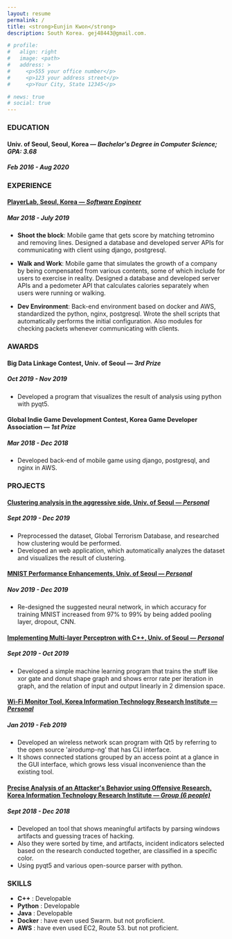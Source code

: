 ```yaml
---
layout: resume
permalink: /
title: <strong>Eunjin Kwon</strong>
description: South Korea. gej48443@gmail.com.

# profile:
#   align: right
#   image: <path>
#   address: >
#     <p>555 your office number</p>
#     <p>123 your address street</p>
#     <p>Your City, State 12345</p>

# news: true
# social: true
---
```


### EDUCATION

#### **Univ. of Seoul**, Seoul, Korea — _Bachelor's Degree in Computer Science; GPA: 3.68_

##### Feb 2016 - Aug 2020

### EXPERIENCE

#### [**PlayerLab**, Seoul, Korea — _Software Engineer_](https://www.playerlab.co.kr/?lang=en)

##### Mar 2018 - July 2019

- **Shoot the block**: Mobile game that gets score by matching tetromino and removing lines. Designed a database and developed server APIs for communicating with client using django, postgresql.

- **Walk and Work**: Mobile game that simulates the growth of a company by being compensated from various contents, some of which include for users to exercise in reality. Designed a database and developed server APIs and a pedometer API that calculates calories separately when users were running or walking.

- **Dev Environment**: Back-end environment based on docker and AWS, standardized the python, nginx, postgresql. Wrote the shell scripts that automatically performs the initial configuration. Also modules for checking packets whenever communicating with clients.

### AWARDS

#### **Big Data Linkage Contest**, Univ. of Seoul — _3rd Prize_

##### Oct 2019 - Nov 2019

- Developed a program that visualizes the result of analysis using python with pyqt5.

#### **Global Indie Game Development Contest**, Korea Game Developer Association — _1st Prize_

##### Mar 2018 - Dec 2018

- Developed back-end of mobile game using django, postgresql, and nginx in AWS.

### PROJECTS

#### [**Clustering analysis in the aggressive side**, Univ. of Seoul — _Personal_](https://github.com/ke2ek/CourseProjects/tree/master/2019-2nd-Term-EngineForGTD)

##### Sept 2019 - Dec 2019

- Preprocessed the dataset, Global Terrorism Database, and researched how clustering would be performed.
- Developed an web application, which automatically analyzes the dataset and visualizes the result of clustering.

#### [**MNIST Performance Enhancements**, Univ. of Seoul — _Personal_](https://github.com/ke2ek/CourseProjects/tree/master/2019-2nd-Term-basicAI/04)

##### Nov 2019 - Dec 2019

- Re-designed the suggested neural network, in which accuracy for training MNIST increased from 97% to 99% by being added pooling layer, dropout, CNN.

#### [**Implementing Multi-layer Perceptron with C++**, Univ. of Seoul — _Personal_](https://github.com/ke2ek/CourseProjects/tree/master/2019-2nd-Term-basicAI/03)

##### Sept 2019 - Oct 2019

- Developed a simple machine learning program that trains the stuff like xor gate and donut shape graph and shows error rate per iteration in graph, and the relation of input and output linearly in 2 dimension space.

#### [**Wi-Fi Monitor Tool**, Korea Information Technology Research Institute — _Personal_](https://github.com/ke2ek/BoB-7th/tree/master/stage-3/my_airodump)

##### Jan 2019 - Feb 2019

- Developed an wireless network scan program with Qt5 by referring to the open source 'airodump-ng' that has CLI interface.
- It shows connected stations grouped by an access point at a glance in the GUI interface, which grows less visual inconvenience than the existing tool.

#### [**Precise Analysis of an Attacker's Behavior using Offensive Research**, Korea Information Technology Research Institute — _Group (6 people)_](https://github.com/ke2ek/BoB-7th/tree/master/stage-2/MonkeySpanner)

##### Sept 2018 - Dec 2018

- Developed an tool that shows meaningful artifacts by parsing windows artifacts and guessing traces of hacking.
- Also they were sorted by time, and artifacts, incident indicators selected based on the research conducted together, are classified in a specific color.
- Using pyqt5 and various open-source parser with python.


### SKILLS

- **C++** : Developable
- **Python** : Developable
- **Java** : Developable
- **Docker** : have even used Swarm. but not proficient.
- **AWS** : have even used EC2, Route 53. but not proficient.
